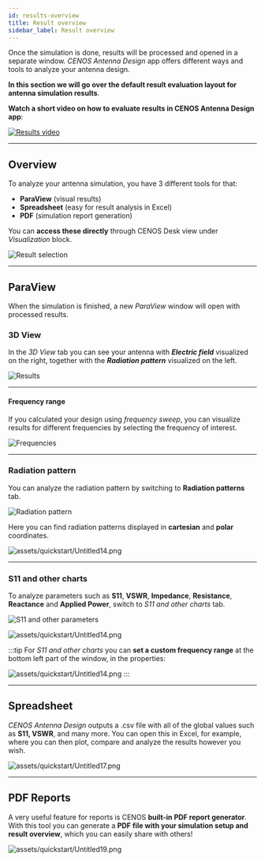 ```yaml
---
id: results-overview
title: Result overview
sidebar_label: Result overview
---
```


Once the simulation is done, results will be processed and opened in a separate window. *CENOS Antenna Design* app offers different ways and tools to analyze your antenna design.

**In this section we will go over the default result evaluation layout for antenna simulation results**.

**Watch a short video on how to evaluate results in CENOS Antenna Design app**:

<p align="center">

[![Results video](assets/utilities/3.png)](https://www.youtube.com/watch?v=ZVUSHj0AmAI&list=PLtRpbWakrmMf29rhPnm0bxjosBow-nM8q&index=3)

</p>

---

## Overview

To analyze your antenna simulation, you have 3 different tools for that:

- **ParaView** (visual results)
- **Spreadsheet** (easy for result analysis in Excel)
- **PDF** (simulation report generation)

You can **access these directly** through CENOS Desk view under *Visualization* block.

<p align="center">

![Result selection](assets/results/5.png)

</p>

---

## ParaView

When the simulation is finished, a new *ParaView* window will open with processed results.

### 3D View

In the *3D View* tab you can see your antenna with ***Electric field*** visualized on the right, together with the ***Radiation pattern*** visualized on the left.

![Results](assets/results/1.png)

---

#### Frequency range

If you calculated your design using *frequency sweep*, you can visualize results for different frequencies by selecting the frequency of interest.

<p align="center">

![Frequencies](assets/results/2.png)

</p>

---

### Radiation pattern

You can analyze the radiation pattern by switching to **Radiation patterns** tab.

<p align="center">

![Radiation pattern](assets/results/3.png)

</p>

Here you can find radiation patterns displayed in **cartesian** and **polar** coordinates.

![assets/quickstart/Untitled14.png](assets/results/4.png)

---

### S11 and other charts

To analyze parameters such as **S11**, **VSWR**, **Impedance**, **Resistance**, **Reactance** and **Applied Power**, switch to *S11 and other charts* tab.

<p align="center">

![S11 and other parameters](assets/results/7.png)

</p>

![assets/quickstart/Untitled14.png](assets/results/8.png)

:::tip
For *S11 and other charts* you can **set a custom frequency range** at the bottom left part of the window, in the properties:

![assets/quickstart/Untitled14.png](assets/results/9.png)
:::

---

## Spreadsheet

*CENOS Antenna Design* outputs a .csv file with all of the global values such as **S11, VSWR**, and many more. You can open this in Excel, for example, where you can then plot, compare and analyze the results however you wish.

![assets/quickstart/Untitled17.png](assets/quickstart/Untitled17.png)

---

## PDF Reports

A very useful feature for reports is CENOS **built-in PDF report generator**. With this tool you can generate a **PDF file with your simulation setup and result overview**, which you can easily share with others!

![assets/quickstart/Untitled19.png](assets/quickstart/Untitled19.png)
